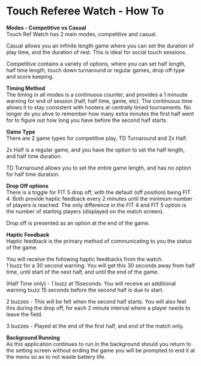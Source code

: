 # Touch Referee Watch - How To

**Modes - Competitive vs Casual**  
Touch Ref Watch has 2 main modes, competitive and casual.  
  
Casual allows you an infinite length game where you can set the duration of play time, and the duration of rest.  This is ideal for social touch sessions.  
  
Competitive contains a variety of options, where you can set half length, half time length, touch down turnaround or regular games, drop off type and score keeping.  
  
**Timing Method**  
The timing in all modes is a continuous counter, and provides a 1 minuute warning for end of session (half, half time, game, etc).  The continuous time allows it to stay consistent with hooters at centrally timed tournaments.  No longer do you ahve to remember how many extra minutes the first half went for to figure out how long you have before the second half starts.  
  
**Game Type**  
There are 2 game types for competitive play, TD Turnaround and 2x Half.  
  
2x Half is a regular game, and you have the option to set the half length, and half time duration.  
  
TD Turnaround allows you to set the entire game length, and has no option for half time duration.  
  
**Drop Off options**  
There is a toggle for FIT 5 drop off, with the default (off position) being FIT 4.  Both provide haptic feedback every 2 minutes until the minimum number of players is reached.  The only difference in the FIT 4 and FIT 5 option is the number of starting players (displayed on the match screen).  
  
Drop off is presented as an option at the end of the game.  
  
**Haptic Feedback**  
Haptic feedback is the primary method of communicating to you the status of the game.  
  
You will receive the following haptic feedbacks from the watch.  
1 buzz for a 30 second warning.  You will get this 30 seconds away from half time, until start of the next half, and until the end of the game.  
  
(Half Time only) - 1 buzz at 15seconds.  You will receive an additional warning buzz 15 seconds before the second half is due to start.  
  
2 buzzes - This will be felt when the second half starts.  You will also feel this during the drop off, for each 2 minute interval where a player needs to leave the field.  
  
3 buzzes - Played at the end of the first half, and end of the match only.  
  
**Background Running**  
As this application continues to run in the background should you return to the setting screen without ending the game you will be prompted to end it at the menu so as to not waste battery life.